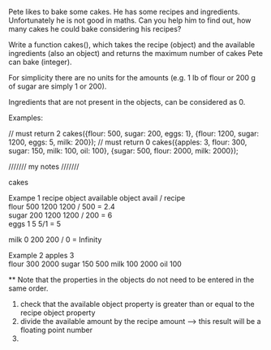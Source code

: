 Pete likes to bake some cakes. He has some recipes and ingredients. Unfortunately he is not good in maths. Can you help him to find out, how many cakes he could bake considering his recipes?

Write a function cakes(), which takes the recipe (object) and the available ingredients (also an object) and returns the maximum number of cakes Pete can bake (integer). 

For simplicity there are no units for the amounts (e.g. 1 lb of flour or 200 g of sugar are simply 1 or 200). 

Ingredients that are not present in the objects, can be considered as 0.

Examples:

// must return 2
cakes({flour: 500, sugar: 200, eggs: 1}, {flour: 1200, sugar: 1200, eggs: 5, milk: 200}); 
// must return 0
cakes({apples: 3, flour: 300, sugar: 150, milk: 100, oil: 100}, {sugar: 500, flour: 2000, milk: 2000});



/////// my notes ///////

cakes 

Exampe 1 
recipe object               available object        avail / recipe          
flour       500             1200                1200 /  500 = 2.4                          
sugar       200             1200                1200 / 200 = 6         
eggs        1               5                   5/1 = 5   
        
milk        0               200                 200 / 0 = Infinity 

Example 2
apples      3               
flour       300             2000
sugar       150             500
milk        100             2000
oil         100


** Note that the properties in the objects do not need to be entered in the same order. 


1. check that the available object property is greater than or equal to the recipe object property 
2. divide the available amount by the recipe amount 
--> this result will be a floating point number
3. 
